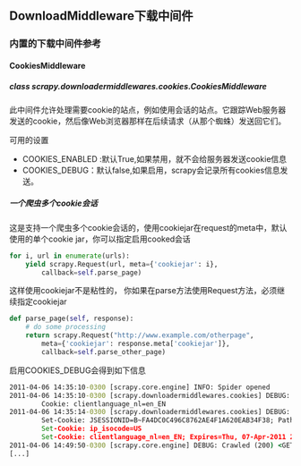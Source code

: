 ## DownloadMiddleware下载中间件

### 内置的下载中间件参考

#### CookiesMiddleware
##### class scrapy.downloadermiddlewares.cookies.CookiesMiddleware
此中间件允许处理需要cookie的站点，例如使用会话的站点。它跟踪Web服务器发送的cookie，然后像Web浏览器那样在后续请求（从那个蜘蛛）发送回它们。

可用的设置
* COOKIES_ENABLED :默认True,如果禁用，就不会给服务器发送cookie信息
* COOKIES_DEBUG：默认false,如果启用，scrapy会记录所有cookies信息发送。

##### 一个爬虫多个cookie会话
这是支持一个爬虫多个cookie会话的，使用cookiejar在request的meta中，默认使用的单个cookie jar，你可以指定启用cooked会话

```python
for i, url in enumerate(urls):
    yield scrapy.Request(url, meta={'cookiejar': i},
        callback=self.parse_page)
```

这样使用cookiejar不是粘性的， 你如果在parse方法使用Request方法，必须继续指定cookiejar
```python
def parse_page(self, response):
    # do some processing
    return scrapy.Request("http://www.example.com/otherpage",
        meta={'cookiejar': response.meta['cookiejar']},
        callback=self.parse_other_page)
```

启用COOKIES_DEBUG会得到如下信息

```cmd
2011-04-06 14:35:10-0300 [scrapy.core.engine] INFO: Spider opened
2011-04-06 14:35:10-0300 [scrapy.downloadermiddlewares.cookies] DEBUG: Sending cookies to: <GET http://www.diningcity.com/netherlands/index.html>
        Cookie: clientlanguage_nl=en_EN
2011-04-06 14:35:14-0300 [scrapy.downloadermiddlewares.cookies] DEBUG: Received cookies from: <200 http://www.diningcity.com/netherlands/index.html>
        Set-Cookie: JSESSIONID=B~FA4DC0C496C8762AE4F1A620EAB34F38; Path=/
        Set-Cookie: ip_isocode=US
        Set-Cookie: clientlanguage_nl=en_EN; Expires=Thu, 07-Apr-2011 21:21:34 GMT; Path=/
2011-04-06 14:49:50-0300 [scrapy.core.engine] DEBUG: Crawled (200) <GET http://www.diningcity.com/netherlands/index.html> (referer: None)
[...]
```